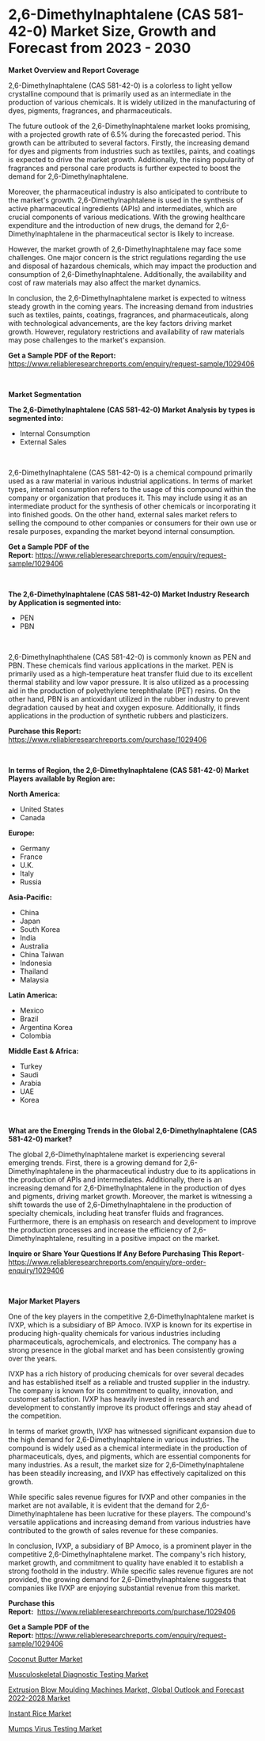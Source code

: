 <p><h1>2,6-Dimethylnaphtalene (CAS 581-42-0) Market Size, Growth and Forecast from 2023 - 2030</h1></p><p><strong>Market Overview and Report Coverage</strong></p>
<p><p>2,6-Dimethylnaphtalene (CAS 581-42-0) is a colorless to light yellow crystalline compound that is primarily used as an intermediate in the production of various chemicals. It is widely utilized in the manufacturing of dyes, pigments, fragrances, and pharmaceuticals.</p><p>The future outlook of the 2,6-Dimethylnaphtalene market looks promising, with a projected growth rate of 6.5% during the forecasted period. This growth can be attributed to several factors. Firstly, the increasing demand for dyes and pigments from industries such as textiles, paints, and coatings is expected to drive the market growth. Additionally, the rising popularity of fragrances and personal care products is further expected to boost the demand for 2,6-Dimethylnaphtalene.</p><p>Moreover, the pharmaceutical industry is also anticipated to contribute to the market's growth. 2,6-Dimethylnaphtalene is used in the synthesis of active pharmaceutical ingredients (APIs) and intermediates, which are crucial components of various medications. With the growing healthcare expenditure and the introduction of new drugs, the demand for 2,6-Dimethylnaphtalene in the pharmaceutical sector is likely to increase.</p><p>However, the market growth of 2,6-Dimethylnaphtalene may face some challenges. One major concern is the strict regulations regarding the use and disposal of hazardous chemicals, which may impact the production and consumption of 2,6-Dimethylnaphtalene. Additionally, the availability and cost of raw materials may also affect the market dynamics.</p><p>In conclusion, the 2,6-Dimethylnaphtalene market is expected to witness steady growth in the coming years. The increasing demand from industries such as textiles, paints, coatings, fragrances, and pharmaceuticals, along with technological advancements, are the key factors driving market growth. However, regulatory restrictions and availability of raw materials may pose challenges to the market's expansion.</p></p>
<p><strong>Get a Sample PDF of the Report:</strong> <a href="https://www.reliableresearchreports.com/enquiry/request-sample/1029406">https://www.reliableresearchreports.com/enquiry/request-sample/1029406</a></p>
<p>&nbsp;</p>
<p><strong>Market Segmentation</strong></p>
<p><strong>The 2,6-Dimethylnaphtalene (CAS 581-42-0) Market Analysis by types is segmented into:</strong></p>
<p><ul><li>Internal Consumption</li><li>External Sales</li></ul></p>
<p>&nbsp;</p>
<p><p>2,6-Dimethylnaphtalene (CAS 581-42-0) is a chemical compound primarily used as a raw material in various industrial applications. In terms of market types, internal consumption refers to the usage of this compound within the company or organization that produces it. This may include using it as an intermediate product for the synthesis of other chemicals or incorporating it into finished goods. On the other hand, external sales market refers to selling the compound to other companies or consumers for their own use or resale purposes, expanding the market beyond internal consumption.</p></p>
<p><strong>Get a Sample PDF of the Report:</strong>&nbsp;<a href="https://www.reliableresearchreports.com/enquiry/request-sample/1029406">https://www.reliableresearchreports.com/enquiry/request-sample/1029406</a></p>
<p>&nbsp;</p>
<p><strong>The 2,6-Dimethylnaphtalene (CAS 581-42-0) Market Industry Research by Application is segmented into:</strong></p>
<p><ul><li>PEN</li><li>PBN</li></ul></p>
<p>&nbsp;</p>
<p><p>2,6-Dimethylnaphthalene (CAS 581-42-0) is commonly known as PEN and PBN. These chemicals find various applications in the market. PEN is primarily used as a high-temperature heat transfer fluid due to its excellent thermal stability and low vapor pressure. It is also utilized as a processing aid in the production of polyethylene terephthalate (PET) resins. On the other hand, PBN is an antioxidant utilized in the rubber industry to prevent degradation caused by heat and oxygen exposure. Additionally, it finds applications in the production of synthetic rubbers and plasticizers.</p></p>
<p><strong>Purchase this Report:</strong>&nbsp; <a href="https://www.reliableresearchreports.com/purchase/1029406">https://www.reliableresearchreports.com/purchase/1029406</a></p>
<p>&nbsp;</p>
<p><strong>In terms of Region, the 2,6-Dimethylnaphtalene (CAS 581-42-0) Market Players available by Region are:</strong></p>
<p>
    <p> <strong> North America: </strong>
        <ul>
            <li>United States</li>
            <li>Canada</li>
        </ul>
        </p> 
    <p> <strong> Europe: </strong>
        <ul>
            <li>Germany</li>
            <li>France</li>
            <li>U.K.</li>
            <li>Italy</li>
            <li>Russia</li>
        </ul>
        </p> 
    <p> <strong> Asia-Pacific: </strong>
        <ul>
            <li>China</li>
            <li>Japan</li>
            <li>South Korea</li>
            <li>India</li>
            <li>Australia</li>
            <li>China Taiwan</li>
            <li>Indonesia</li>
            <li>Thailand</li>
            <li>Malaysia</li>
        </ul>
        </p> 
    <p> <strong> Latin America: </strong>
        <ul>
            <li>Mexico</li>
            <li>Brazil</li>
            <li>Argentina Korea</li>
            <li>Colombia</li>
        </ul>
        </p> 
    <p> <strong> Middle East & Africa: </strong>
        <ul>
            <li>Turkey</li>
            <li>Saudi</li>
            <li>Arabia</li>
            <li>UAE</li>
            <li>Korea</li>
        </ul>
    </p>
    </p>
<p>&nbsp;</p>
<p><strong>What are the Emerging Trends in the Global 2,6-Dimethylnaphtalene (CAS 581-42-0) market?</strong></p>
<p><p>The global 2,6-Dimethylnaphtalene market is experiencing several emerging trends. First, there is a growing demand for 2,6-Dimethylnaphtalene in the pharmaceutical industry due to its applications in the production of APIs and intermediates. Additionally, there is an increasing demand for 2,6-Dimethylnaphtalene in the production of dyes and pigments, driving market growth. Moreover, the market is witnessing a shift towards the use of 2,6-Dimethylnaphtalene in the production of specialty chemicals, including heat transfer fluids and fragrances. Furthermore, there is an emphasis on research and development to improve the production processes and increase the efficiency of 2,6-Dimethylnaphtalene, resulting in a positive impact on the market.</p></p>
<p><strong>Inquire or Share Your Questions If Any Before Purchasing This Report</strong>- <a href="https://www.reliableresearchreports.com/enquiry/pre-order-enquiry/1029406">https://www.reliableresearchreports.com/enquiry/pre-order-enquiry/1029406</a></p>
<p>&nbsp;</p>
<p><strong>Major Market Players</strong></p>
<p><p>One of the key players in the competitive 2,6-Dimethylnaphtalene market is IVXP, which is a subsidiary of BP Amoco. IVXP is known for its expertise in producing high-quality chemicals for various industries including pharmaceuticals, agrochemicals, and electronics. The company has a strong presence in the global market and has been consistently growing over the years.</p><p>IVXP has a rich history of producing chemicals for over several decades and has established itself as a reliable and trusted supplier in the industry. The company is known for its commitment to quality, innovation, and customer satisfaction. IVXP has heavily invested in research and development to constantly improve its product offerings and stay ahead of the competition.</p><p>In terms of market growth, IVXP has witnessed significant expansion due to the high demand for 2,6-Dimethylnaphtalene in various industries. The compound is widely used as a chemical intermediate in the production of pharmaceuticals, dyes, and pigments, which are essential components for many industries. As a result, the market size for 2,6-Dimethylnaphtalene has been steadily increasing, and IVXP has effectively capitalized on this growth.</p><p>While specific sales revenue figures for IVXP and other companies in the market are not available, it is evident that the demand for 2,6-Dimethylnaphtalene has been lucrative for these players. The compound's versatile applications and increasing demand from various industries have contributed to the growth of sales revenue for these companies.</p><p>In conclusion, IVXP, a subsidiary of BP Amoco, is a prominent player in the competitive 2,6-Dimethylnaphtalene market. The company's rich history, market growth, and commitment to quality have enabled it to establish a strong foothold in the industry. While specific sales revenue figures are not provided, the growing demand for 2,6-Dimethylnaphtalene suggests that companies like IVXP are enjoying substantial revenue from this market.</p></p>
<p><strong>Purchase this Report:</strong>&nbsp;&nbsp;<a href="https://www.reliableresearchreports.com/purchase/1029406">https://www.reliableresearchreports.com/purchase/1029406</a></p>
<p></p>
<p><strong>Get a Sample PDF of the Report:</strong>&nbsp;<a href="https://www.reliableresearchreports.com/enquiry/request-sample/1029406">https://www.reliableresearchreports.com/enquiry/request-sample/1029406</a></p>
<p><p><a href="https://www.reportprime.com/coconut-butter-r6493">Coconut Butter Market</a></p><p><a href="https://issuu.com/reportprime-2/docs/musculoskeletal-diagnostic-testing-market-size-203?fr=xKAE9_zU1NQ">Musculoskeletal Diagnostic Testing Market</a></p><p><a href="https://medium.com/@siennaferry2023/extrusion-blow-moulding-machines-market-global-outlook-and-forecast-2022-2028-market-size-growth-3f8b003a27e3">Extrusion Blow Moulding Machines Market, Global Outlook and Forecast 2022-2028 Market</a></p><p><a href="https://www.reportprime.com/instant-rice-r6496">Instant Rice Market</a></p><p><a href="https://issuu.com/reportprime-2/docs/mumps-virus-testing-market-size-2030.pptx?fr=xKAE9_zU1NQ">Mumps Virus Testing Market</a></p></p>